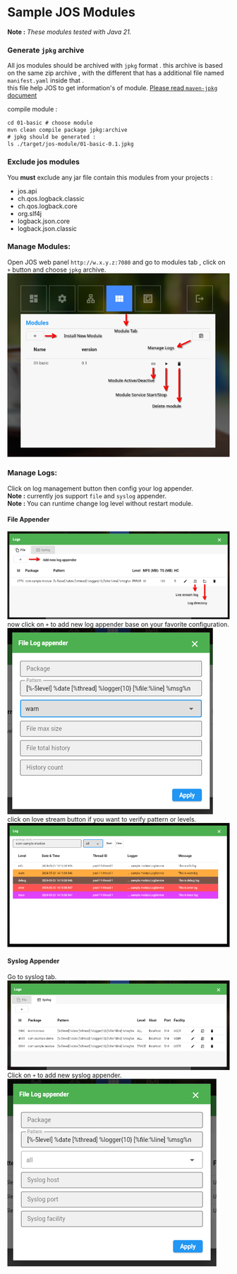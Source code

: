 # Sample JOS Modules

**Note :** _These modules tested with Java 21._

### Generate `jpkg` archive

All jos modules should be archived with `jpkg` format .
this archive is based on the same zip archive , with the different that has a additional file named `manifest.yaml` inside that .  
this file help JOS to get information's of module.
[Please read `maven-jpkg` document](https://github.com/Java-OS/maven-jpkg)

compile module :

```shell
cd 01-basic # choose module 
mvn clean compile package jpkg:archive
# jpkg should be generated : 
ls ./target/jos-module/01-basic-0.1.jpkg
```

### Exclude jos modules

You **must** exclude any jar file contain this modules from your projects :

* jos.api
* ch.qos.logback.classic
* ch.qos.logback.core
* org.slf4j
* logback.json.core
* logback.json.classic

### Manage Modules:

Open JOS web panel `http://w.x.y.z:7080` and go to modules tab , click on `+` button and choose `jpkg` archive.     
![](pictures/01.png)

### Manage Logs:

Click on log management button then config your log appender.    
**Note :** currently jos support `file` and `syslog` appender.    
**Note :** You can runtime change log level without restart module.

#### File Appender

![](pictures/02.png)    
now click on `+` to add new log appender base on your favorite configuration.        
![](pictures/03.png)     
click on love stream button if you want to verify pattern or levels.        
![](pictures/04.png)

#### Syslog Appender

Go to syslog tab.     
![](pictures/05.png)     
Click on `+` to add new syslog appender.         
![](pictures/06.png)     


